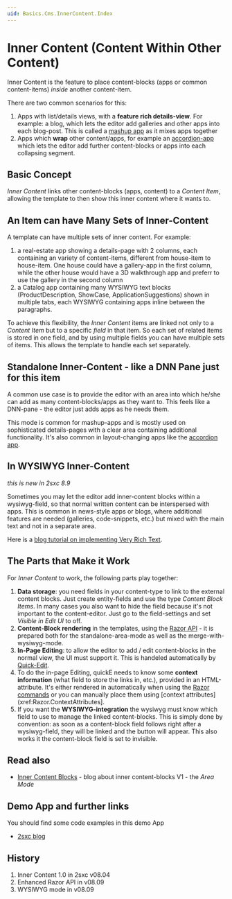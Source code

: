 ```yaml
---
uid: Basics.Cms.InnerContent.Index
---
```


# Inner Content (Content Within Other Content)

Inner Content is the feature to place content-blocks (apps or common content-items) _inside_ another content-item. 

There are two common scenarios for this:

1. Apps with list/details views, with a **feature rich details-view**. For example: a blog, which lets the editor add galleries and other apps into each blog-post. This is called a [mashup app](https://en.wikipedia.org/wiki/Mashup_(web_application_hybrid)) as it mixes apps together
2. Apps which **wrap** other content/apps, for example an [accordion-app](xref:App.Accordion) which lets the editor add further content-blocks or apps into each collapsing segment.

## Basic Concept
_Inner Content_ links other content-blocks (apps, content) to a _Content Item_, allowing the template to then show this inner content where it wants to. 

## An Item can have Many Sets of Inner-Content
A template can have multiple sets of inner content. For example: 

1. a real-estate app showing a details-page with 2 columns, each containing an variety of content-items, different from house-item to house-item. One house could have a gallery-app in the first column, while the other house would have a 3D walkthrough app and preferr to use the gallery in the second column
2. a Catalog app containing many WYSIWYG text blocks (ProductDescription, ShowCase, ApplicationSuggestions) shown in multiple tabs, each WYSIWYG containing apps inline between the paragraphs. 

To achieve this flexibility, the _Inner Content_ items are linked not only to a _Content Item_ but to a specific _field_ in that item. So each set of related items is stored in one field, and by using multiple fields you can have multiple sets of items. This allows the template to handle each set separately. 

## Standalone Inner-Content - like a DNN Pane just for this item
A common use case is to provide the editor with an area into which he/she can add as many content-blocks/apps as they want to. This feels like a DNN-pane - the editor just adds apps as he needs them. 

This mode is common for mashup-apps and is mostly used on sophisticated details-pages with a clear area containing additional functionality. It's also common in
layout-changing apps like the [accordion app](xref:App.Accordion).

## In WYSIWYG Inner-Content
_this is new in 2sxc 8.9_

Sometimes you may let the editor add inner-content blocks within a wysiwyg-field, so that normal written content can be interspersed with apps. This is common in news-style apps or blogs, where additional features are needed (galleries, code-snippets, etc.) but mixed with the main text and not in a separate area. 

Here is a [blog tutorial on implementing Very Rich Text](http://2sxc.org/en/blog/post/tutorial-create-very-rich-text-inner-content-2-with-2sxc).

## The Parts that Make it Work
For _Inner Content_ to work, the following parts play together:

1. **Data storage**: you need fields in your content-type to link to the external content blocks. Just create entity-fields and use the type _Content Block Items_. In many cases you also want to hide the field because it's not important to the content-editor. Just go to the field-settings and set _Visible in Edit UI_ to off. 
2. **Content-Block rendering** in the templates, using the [Razor API](xref:NetCode.Razor.Blocks) - it is prepared both for the standalone-area-mode as well as the merge-with-wysiwyg-mode. 
2. **In-Page Editing**: to allow the editor to add / edit content-blocks in the normal view, the UI must support it. This is handeled automatically by [Quick-Edit](xref:Basics.Browser.EditUx.QuickE). 
3. To do the in-page Editing, quickE needs to know some **context information** (what field to store the links in, etc.), provided in an HTML-attribute. It's either rendered in automatically when using the [Razor commands](xref:NetCode.Razor.Blocks) or you can manually place them using [context attributes](xref:Razor.ContextAttributes].
4. If you want the **WYSIWYG-integration** the wysiwyg must know which field to use to manage the linked content-blocks. This is simply done by convention: as soon as a content-block field follows right after a wysiwyg-field, they will be linked and the button will appear. This also works it the content-block field is set to invisible. 

## Read also
* [Inner Content Blocks](http://2sxc.org/en/blog/post/designing-articles-with-inner-content-blocks-new-in-8-4-like-modules-inside-modules) - blog about inner content-blocks V1 - the _Area Mode_

## Demo App and further links
You should find some code examples in this demo App
* [2sxc blog](xref:App.Blog)

## History
1. Inner Content 1.0 in 2sxc v08.04
2. Enhanced Razor API in v08.09
3. WYSIWYG mode in v08.09
